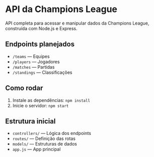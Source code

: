 # API da Champions League

API completa para acessar e manipular dados da Champions League, construída com Node.js e Express.

## Endpoints planejados

- `/teams` — Equipes
- `/players` — Jogadores
- `/matches` — Partidas
- `/standings` — Classificações

## Como rodar

1. Instale as dependências: `npm install`
2. Inicie o servidor: `npm start`

## Estrutura inicial

- `controllers/` — Lógica dos endpoints
- `routes/` — Definição das rotas
- `models/` — Estruturas de dados
- `app.js` — App principal
